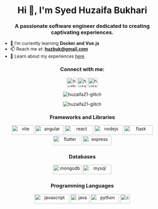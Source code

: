 <h1 align="center">Hi 👋, I'm Syed Huzaifa Bukhari</h1>
<h3 align="center">A passionate software engineer dedicated to creating captivating experiences.</h3>

- 🌱 I’m currently learning **Docker and Vue.js**
- 📫 Reach me at: **huzbuk@gmail.com**
- 📄 Learn about my experiences [here](https://drive.google.com/file/d/12yB4q2Svszy8_e2mD9azz7wWN19XSMF4/view?usp=sharing)

<h3 align="center">Connect with me:</h3>
<p align="center">
  <a href="https://twitter.com/huzbuk" target="blank"><img align="center" src="https://img.shields.io/badge/huzbuk-%233776AB?style=flat&logo=x&logoColor=%23fff&color=%23000000" alt="huzbuk" height="30" /></a>
  <a href="https://linkedin.com/in/huzaifa-bukhari-link" target="blank"><img align="center" src="https://img.shields.io/badge/huzaifa--bukhari-%233776AB?style=flat&logo=linkedin&logoColor=%23fff&labelColor=%230A66C2&color=%230A66C2" alt="huzaifa-bukhari" height="30"/></a>
  <a href="https://instagram.com/huzaifa.bukhari_" target="blank"><img align="center" src="https://img.shields.io/badge/huzaifa.bukhari-%23ED1944?style=flat&logo=instagram&logoColor=%23FFFFFF&color=%23ED1944" alt="huzaifa.bukhari_" height="30" /></a>
</p>

<p align="center">
  <img src="https://github-readme-stats.vercel.app/api/top-langs?username=huzaifa21-glitch&show_icons=true&locale=en&layout=compact" alt="huzaifa21-glitch" />
</p>
  
<p align="center">
  <img src="https://github-readme-streak-stats.herokuapp.com/?user=huzaifa21-glitch&" alt="huzaifa21-glitch" />
  <!-- <img src="https://github-readme-stats.vercel.app/api?username=huzaifa21-glitch&show_icons=true&locale=en" alt="huzaifa21-glitch" /> -->
</p>

<h3 align="center">Frameworks and Libraries</h3>
<p align="center">
  <img src="https://img.shields.io/badge/vite-%23646CFF?style=flat&logo=vite&logoColor=%23FFFFFF&labelColor=%23646CFF&color=%230F0F11" alt="vite" width="70" height="30"/>
  <img src="https://img.shields.io/badge/Angular-%23646CFF?style=flat&logo=angular&logoColor=%23FFFFFF&labelColor=%23DD0031&color=%230F0F11" alt="angular" width="90" height="30"/>
  <img src="https://img.shields.io/badge/React.Js-%2361DAFB?style=flat&logo=react&labelColor=black" alt="react" width="90" height="30"/>
  <img src="https://img.shields.io/badge/Node.Js-%23339933?style=flat&logo=node.js&logoColor=%23FFFFFF&labelColor=%23339933&color=%230F0F11" alt="nodejs" width="90" height="30"/>
  <img src="https://img.shields.io/badge/Flask-%23000000?style=flat&logo=flask&logoColor=%23FFFFFF&labelColor=%23000000&color=%23FFF" alt="flask" width="90" height="30"/>
  <img src="https://img.shields.io/badge/Flutter-%2302569B?style=flat&logo=flutter&logoColor=%23FFFFFF&labelColor=%2302569B&color=%23230F0F11" alt="flutter" width="90" height="30"/>
  <img src="https://img.shields.io/badge/express-%2302569B?style=flat&logo=express&labelColor=%23000000&color=%23230F0F11" alt="express" width="90" height="30"/>
</p>

<h3 align="center">Databases</h3>
<p align="center">
  <img src="https://img.shields.io/badge/MongoDB-%2302569B?style=flat&logo=mongodb&logoColor=%23fff&labelColor=%2347A248&color=%23230F0F11" alt="mongodb" width="90" height="30"/>
  <img src="https://img.shields.io/badge/MySQL-%234479A1?style=flat&logo=mysql&logoColor=%23fff&labelColor=%234479A1&color=%23230F0F11" alt="mysql" width="90" height="30"/>
</p>

<h3 align="center">Programming Languages</h3>
<p align="center">
  <img src="https://img.shields.io/badge/JavaScript-%23F7DF1E?style=flat&logo=javascript&logoColor=%23000&labelColor=%23F7DF1E&color=%23230F0F11" alt="javascript" width="110" height="30"/>
  <img src="https://img.shields.io/badge/Java-%23%23000?style=flat&color=%23FC4C02" alt="java" width="60" height="30"/>
  <img src="https://img.shields.io/badge/Python-%233776AB?style=flat&logo=python&logoColor=%23fff&labelColor=%233776AB&color=%23230F0F11" alt="python" width="90" height="30"/>
  <img src="https://img.shields.io/badge/C-%233776AB?style=flat&logoColor=%23fff&color=%23A8B9CC" alt="c" width="30" height="30"/>
</p>

